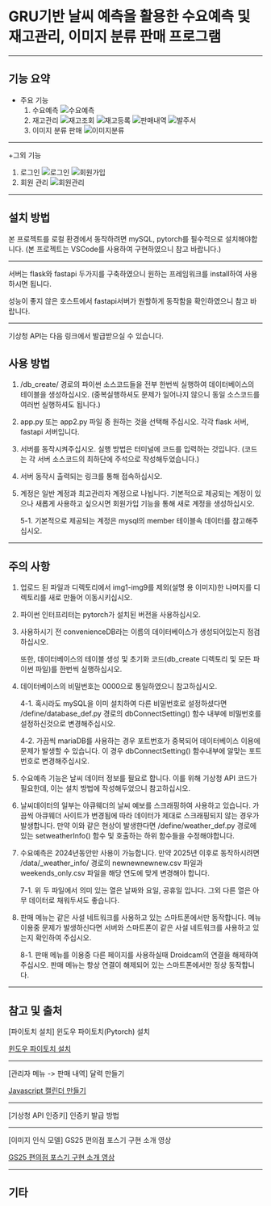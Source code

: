 # GRU기반 날씨 예측을 활용한 수요예측 및 재고관리, 이미지 분류 판매 프로그램

---

## 기능 요약
+ 주요 기능
  1. 수요예측
     ![수요예측](https://github.com/mmn1300/capstone/blob/main/img1.png)
  2. 재고관리
     ![재고조회](https://github.com/mmn1300/capstone/blob/main/img2.png)
     ![재고등록](https://github.com/mmn1300/capstone/blob/main/img8.png)
     ![판매내역](https://github.com/mmn1300/capstone/blob/main/img5.png)
     ![발주서](https://github.com/mmn1300/capstone/blob/main/img4.png)
  4. 이미지 분류 판매
     ![이미지분류](https://github.com/mmn1300/capstone/blob/main/img3.png)

---

+그외 기능
  1. 로그인
     ![로그인](https://github.com/mmn1300/capstone/blob/main/img6.png)
     ![회원가입](https://github.com/mmn1300/capstone/blob/main/img7.png)
  2. 회원 관리
    ![회원관리](https://github.com/mmn1300/capstone/blob/main/img9.png)

---

## 설치 방법
  본 프로젝트를 로컬 환경에서 동작하려면 mySQL, pytorch를 필수적으로 설치해야합니다.
  (본 프로젝트는 VSCode를 사용하여 구현하였으니 참고 바랍니다.)

  ---


  서버는 flask와 fastapi 두가지를 구축하였으니 원하는 프레임워크를 install하여 사용하시면 됩니다.

  성능이 좋지 않은 호스트에서 fastapi서버가 원할하게 동작함을 확인하였으니 참고 바랍니다.

---

  기상청 API는 다음 링크에서 발급받으실 수 있습니다.


## 사용 방법
  
  1. /db_create/ 경로의 파이썬 소스코드들을 전부 한번씩 실행하여 데이터베이스의 테이블을 생성하십시오. (중복실행하셔도 문제가 일어나지 않으니 동일 소스코드를 여러번 실행하셔도 됩니다.)
     
  2. app.py 또는 app2.py 파일 중 원하는 것을 선택해 주십시오. 각각 flask 서버, fastapi 서버입니다.
     
  3. 서버를 동작시켜주십시오. 실행 방법은 터미널에 코드를 입력하는 것입니다. (코드는 각 서버 소스코드의 최하단에 주석으로 작성해두었습니다.)
     
  4. 서버 동작시 출력되는 링크를 통해 접속하십시오.
     
  5. 계정은 일반 계정과 최고관리자 계정으로 나뉩니다. 기본적으로 제공되는 계정이 있으나 새롭게 사용하고 싶으시면 회원가입 기능을 통해 새로 계정을 생성하십시오.
      
     5-1. 기본적으로 제공되는 계정은 mysql의 member 테이블속 데이터를 참고해주십시오.
---

## 주의 사항

  1. 업로드 된 파일과 디렉토리에서 img1-img9를 제외(설명 용 이미지)한 나머지를 디렉토리를 새로 만들어 이동시키십시오.
     
  2. 파이썬 인터프리터는 pytorch가 설치된 버전을 사용하십시오.
     
  3. 사용하시기 전 convenienceDB라는 이름의 데이터베이스가 생성되어있는지 점검하십시오.
     
     또한, 데이터베이스의 테이블 생성 및 초기화 코드(db_create 디렉토리 및 모든 파이썬 파일)를 한번씩 실행하십시오.
    
  4. 데이터베이스의 비밀번호는 0000으로 통일하였으니 참고하십시오.
     
     4-1. 혹시라도 mySQL을 이미 설치하여 다른 비밀번호로 설정하셨다면 /define/database_def.py 경로의 dbConnectSetting() 함수 내부에 비밀번호를 설정하신것으로 변경해주십시오.

     4-2. 가끔씩 mariaDB를 사용하는 경우 포트번호가 중복되어 데이터베이스 이용에 문제가 발생할 수 있습니다. 이 경우 dbConnectSetting() 함수내부에 알맞는 포트번호로 변경해주십시오.
    
  5. 수요예측 기능은 날씨 데이터 정보를 필요로 합니다. 이를 위해 기상청 API 코드가 필요한데, 이는 설치 방법에 작성해두었으니 참고하십시오.
      
  6. 날씨데이터의 일부는 아큐웨더의 날씨 예보를 스크래핑하여 사용하고 있습니다. 가끔씩 아큐웨더 사이트가 변경됨에 따라 데이터가 제대로 스크래핑되지 않는 경우가 발생합니다.
     만약 이와 같은 현상이 발생한다면 /define/weather_def.py 경로에 있는 setweatherInfo() 함수 및 호출하는 하위 함수들을 수정해야합니다.

  7. 수요예측은 2024년동안만 사용이 가능합니다. 만약 2025년 이후로 동작하시려면 /data/_weather_info/ 경로의 newnewnewnew.csv 파일과 weekends_only.csv 파일을 해당 연도에 맞게 변경해야 합니다.
      
     7-1. 위 두 파일에서 의미 있는 열은 날짜와 요일, 공휴일 입니다. 그외 다른 열은 아무 데이터로 채워두셔도 좋습니다.
      
  8. 판매 메뉴는 같은 사설 네트워크를 사용하고 있는 스마트폰에서만 동작합니다. 메뉴 이용중 문제가 발생하신다면 서버와 스마트폰이 같은 사설 네트워크를 사용하고 있는지 확인하여 주십시오.
      
     8-1. 판매 메뉴를 이용중 다른 페이지를 사용하실때 Droidcam의 연결을 해제하여 주십시오. 판매 메뉴는 항상 연결이 해제되어 있는 스마트폰에서만 정상 동작합니다.
     


---

## 참고 및 출처

[파이토치 설치] 윈도우 파이토치(Pytorch) 설치

[윈도우 파이토치 설치](https://lonaru-burnout.tistory.com/18)

---

[관리자 메뉴 -> 판매 내역] 달력 만들기

[Javascript 캘린더 만들기](https://velog.io/@eungbi/Javascript-%EC%BA%98%EB%A6%B0%EB%8D%94-%EB%A7%8C%EB%93%A4%EA%B8%B0-1)

---

[기상청 API 인증키] 인증키 발급 방법

---

[이미지 인식 모델] GS25 편의점 포스기 구현 소개 영상

[GS25 편의점 포스기 구현 소개 영상](https://www.youtube.com/watch?v=7tRORFXjcRc)

---

## 기타

